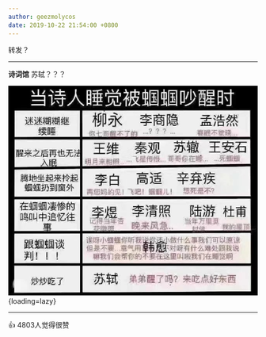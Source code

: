 ```yaml
---
author: geezmolycos
date: 2019-10-22 21:54:00 +0800
---
```

转发？

---
**诗词馆** 苏轼？？？

![](/images/qq-zone/2019-10-22-repost.jpg){loading=lazy}

---
👍 4803人觉得很赞
